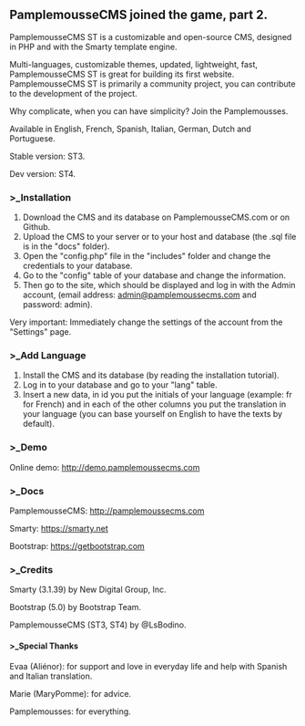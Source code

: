 ## PamplemousseCMS joined the game, part 2.

PamplemousseCMS ST is a customizable and open-source CMS, designed in PHP and with the Smarty template engine.

Multi-languages, customizable themes, updated, lightweight, fast, PamplemousseCMS ST is great for building its first website.
PamplemousseCMS ST is primarily a community project, you can contribute to the development of the project.

Why complicate, when you can have simplicity? Join the Pamplemousses.

Available in English, French, Spanish, Italian, German, Dutch and Portuguese.

Stable version: ST3.

Dev version: ST4.

### >_Installation

1. Download the CMS and its database on PamplemousseCMS.com or on Github.
2. Upload the CMS to your server or to your host and database (the .sql file is in the "docs" folder).
3. Open the "config.php" file in the "includes" folder and change the credentials to your database.
4. Go to the "config" table of your database and change the information.
5. Then go to the site, which should be displayed and log in with the Admin account, (email address: admin@pamplemoussecms.com and password: admin).

Very important: Immediately change the settings of the account from the "Settings" page.


### >_Add Language

1. Install the CMS and its database (by reading the installation tutorial).
2. Log in to your database and go to your "lang" table.
3. Insert a new data, in id you put the initials of your language (example: fr for French) and in each of the other columns you put the translation in your language (you can base yourself on English to have the texts by default).


### >_Demo

Online demo: http://demo.pamplemoussecms.com


### >_Docs

PamplemousseCMS: http://pamplemoussecms.com

Smarty: https://smarty.net

Bootstrap: https://getbootstrap.com


### >_Credits

Smarty (3.1.39) by New Digital Group, Inc.

Bootstrap (5.0) by Bootstrap Team.

PamplemousseCMS (ST3, ST4) by @LsBodino.


#### >_Special Thanks

Evaa (Aliénor): for support and love in everyday life and help with Spanish and Italian translation.

Marie (MaryPomme): for advice.

Pamplemousses: for everything.